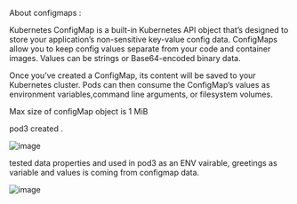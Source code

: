 About configmaps : 

Kubernetes ConfigMap is a built-in Kubernetes API object that’s designed to store your application’s non-sensitive key-value config data.
ConfigMaps allow you to keep config values separate from your code and container images. 
Values can be strings or Base64-encoded binary data.



Once you’ve created a ConfigMap, its content will be saved to your Kubernetes cluster. Pods can then consume the ConfigMap’s values as
environment variables,command line arguments, or filesystem volumes.

Max size of configMap object is 1 MiB

pod3 created . 

![image](https://github.com/user-attachments/assets/04f8d3f5-a3a2-4929-a824-b6b4483367bd)


tested data properties and used in pod3 as an ENV vairable, greetings as variable and values is coming from configmap data. 

![image](https://github.com/user-attachments/assets/c0cc136c-f26d-4599-a013-d6f27ed146ab)
